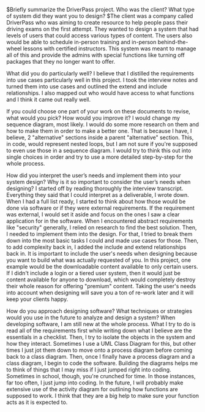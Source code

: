 $Briefly summarize the DriverPass project. Who was the client? What type of system did they want you to design? 
$The client was a company called DriverPass who was aiming to create resource to help people pass their driving exams on the first attempt. They wanted to design a system that had levels of users that could access various types of content. The users also would be able to schedule in-person training and in-person behind-the-wheel lessons with certified instructors. This system was meant to manage all of this and provide the admins with special functions like turning off packages that they no longer want to offer.

What did you do particularly well? 
I believe that I distilled the requirements into use cases particularly well in this project. I took the interview notes and turned them into use cases and outlined the extend and include relationships. I also mapped out who would have access to what functions and I think it came out really well.

If you could choose one part of your work on these documents to revise, what would you pick? How would you improve it? 
I would change my sequence diagram, most likely. I would do some more research on them and how to make them in order to make a better one. That is because I have, I believe, 2 "alternative" sections inside a parent "alternative" section. This, in code, would represent nested loops, but I am not sure if you're supposed to even use those in a sequence diagram. I would try to think this out into single choices in order and try to use a more detailed step-by-step for the whole process.

How did you interpret the user’s needs and implement them into your system design? 
Why is it so important to consider the user’s needs when designing? I started off by reading thoroughly the interview transcript. Everything they said that I could interpret as a deliverable, I wrote down. When I had a full list ready, I started to think about how those would be done via software or if they were external requirements. If the requirement was external, I would set it aside and focus on the ones I saw a clear application for in the software. When I encountered abstract requirements like "security" generally, I relied on research to find the best solution. Then, I needed to implement them into the design. For that, I tried to break them down into the most basic tasks I could and made use cases for those. Then, to add complexity back in, I added the include and extend relationships back in. It is important to include the user's needs when designing because you want to build what was actually requested of you. In this project, one example would be the downloadable content available to only certain users. If I didn't include a login or a tiered user system, then it would just be content available for anyone to download, which would completely destroy their whole reason for offering "premium" content. Taking the user's needs into account when designing will save you a ton of re-work later and it will keep your clients happy.

How do you approach designing software? 
What techniques or strategies would you use in the future to analyze and design a system? When developing software, I am still new at the whole process. What I try to do is read all of the requirements first while writing down what I believe are the essentials in a checklist. Then, I try to isolate the objects in the system and how they interact. Sometimes I use a UML Class Diagram for this, but other times I just jot them down to move onto a process diagram before coming back to a class diagram. Then, once I finally have a process diagram and a class diagram, I begin to code the software. Building the diagrams helps me to think of things that I may miss if I just jumped right into coding. Sometimes in school, though, you're crunched for time. In those instances, far too often, I just jump into coding. In the future, I will probably make extensive use of the activity diagram for outlining how functions are supposed to work. I think that they are a big help to make sure your function acts as it is expected to.
